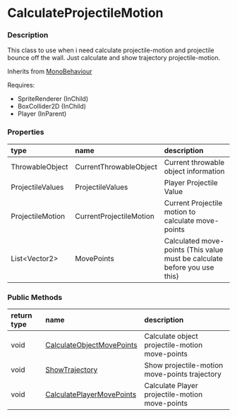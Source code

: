 # CalculateProjectileMotion

### Description

This class to use when i need calculate projectile-motion and projectile bounce off the wall. Just calculate and show trajectory projectile-motion.

Inherits from [MonoBehaviour](https://docs.unity3d.com/ScriptReference/MonoBehaviour.html)

Requires:

* SpriteRenderer \(InChild\)
* BoxCollider2D \(InChild\)
* Player \(InParent\)

### Properties

| type | name | description |
| :--- | :--- | :--- |
| ThrowableObject | CurrentThrowableObject | Current throwable object information |
| ProjectileValues | ProjectileValues | Player Projectile Value |
| ProjectileMotion | CurrentProjectileMotion | Current Projectile motion to calculate move-points |
| List&lt;Vector2&gt; | MovePoints | Calculated move-points \(This value must be calculate before you use this\) |

### Public Methods

| return type | name | description |
| :--- | :--- | :--- |
| void | [CalculateObjectMovePoints](CalculateObjectMovePoints.md) | Calculate object projectile-motion move-points |
| void | [ShowTrajectory](ShowTrajectory.md) | Show projectile-motion move-points trajectory |
| void | [CalculatePlayerMovePoints](CalculatePlayerMovePoints.md) | Calculate Player projectile-motion move-points |

